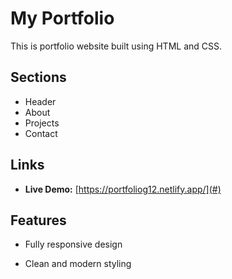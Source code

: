 # My Portfolio

This is  portfolio website built using HTML and CSS.

## Sections
- Header
- About
- Projects
- Contact

## Links
- **Live Demo:** [https://portfoliog12.netlify.app/](#)


## Features
- Fully responsive design

- Clean and modern styling


